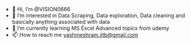 - 👋 Hi, I’m @VISION0666
- 👀 I’m interested in Data Scraping, Data exploration, Data cleaning and basically anything associated with data
- 🌱 I’m currently learning MS Excel Advanced topics from udemy
- 📫 How to reach me yashmeshram.iitb@gmail.com 

<!---
VISION0666/VISION0666 is a ✨ special ✨ repository because its `README.md` (this file) appears on your GitHub profile.
You can click the Preview link to take a look at your changes.
--->
